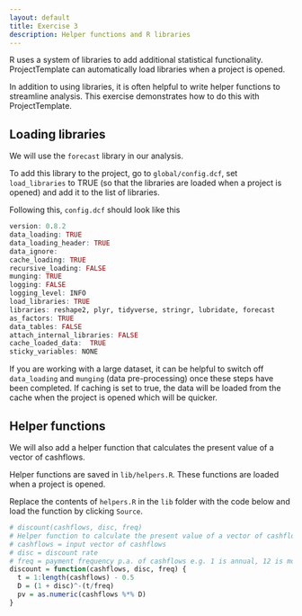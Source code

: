 ```yaml
---
layout: default
title: Exercise 3
description: Helper functions and R libraries
---
```


R uses a system of libraries to add additional statistical functionality.  ProjectTemplate can automatically load libraries when a project is opened.

In addition to using libraries, it is often helpful to write helper functions to streamline analysis.  This exercise demonstrates how to do this with ProjectTemplate.

## Loading libraries

We will use the `forecast` library in our analysis.

To add this library to the project, go to `global/config.dcf`, set `load_libraries` to TRUE (so that the libraries are loaded when a project is opened) and add it to the list of libraries.

Following this, `config.dcf` should look like this

```R
version: 0.8.2
data_loading: TRUE
data_loading_header: TRUE
data_ignore:
cache_loading: TRUE
recursive_loading: FALSE
munging: TRUE
logging: FALSE
logging_level: INFO
load_libraries: TRUE
libraries: reshape2, plyr, tidyverse, stringr, lubridate, forecast
as_factors: TRUE
data_tables: FALSE
attach_internal_libraries: FALSE
cache_loaded_data:  TRUE
sticky_variables: NONE
```

If you are working with a large dataset, it can be helpful to switch off `data_loading` and `munging` (data pre-processing) once these steps have been completed.  If caching is set to true, the data will be loaded from the cache when the project is opened which will be quicker.

## Helper functions

We will also add a helper function that calculates the present value of a vector of cashflows.

Helper functions are saved in `lib/helpers.R`.  These functions are loaded when a project is opened.

Replace the contents of `helpers.R` in the `lib` folder with the code below and load the function by clicking `Source`.

```R
# discount(cashflows, disc, freq)
# Helper function to calculate the present value of a vector of cashflows.
# cashflows = input vector of cashflows
# disc = discount rate
# freq = payment frequency p.a. of cashflows e.g. 1 is annual, 12 is monthly
discount = function(cashflows, disc, freq) {
  t = 1:length(cashflows) - 0.5
  D = (1 + disc)^-(t/freq)
  pv = as.numeric(cashflows %*% D)
}
```
